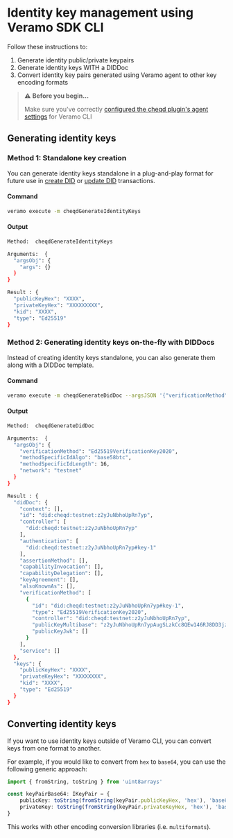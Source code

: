 # Identity key management using Veramo SDK CLI

Follow these instructions to:

1. Generate identity public/private keypairs
2. Generate identity keys WITH a DIDDoc
3. Convert identity key pairs generated using Veramo agent to other key encoding formats

> ⚠️ **Before you begin...**
>
> Make sure you've correctly [configured the cheqd plugin's agent settings](../setup-cli.md) for Veramo CLI

## Generating identity keys

### Method 1: Standalone key creation

You can generate identity keys standalone in a plug-and-play format for future use in [create DID](README.md) or [update DID](update-did.md) transactions.

#### Command

```bash
veramo execute -m cheqdGenerateIdentityKeys
```

#### Output

```bash
Method:  cheqdGenerateIdentityKeys

Arguments:  {
  "argsObj": {
    "args": {}
  }
}

Result : {
  "publicKeyHex": "XXXX",
  "privateKeyHex": "XXXXXXXXX",
  "kid": "XXXX",
  "type": "Ed25519"
}
```

### Method 2: Generating identity keys on-the-fly with DIDDocs

Instead of creating identity keys standalone, you can also generate them along with a DIDDoc template.

#### Command

```bash
veramo execute -m cheqdGenerateDidDoc --argsJSON '{"verificationMethod": "Ed25519VerificationKey2020", "methodSpecificIdAlgo": "base58btc", "methodSpecificIdLength": 16, "network": "testnet"}'
```

#### Output

```bash
Method:  cheqdGenerateDidDoc

Arguments:  {
  "argsObj": {
    "verificationMethod": "Ed25519VerificationKey2020",
    "methodSpecificIdAlgo": "base58btc",
    "methodSpecificIdLength": 16,
    "network": "testnet"
  }
}

Result : {
  "didDoc": {
    "context": [],
    "id": "did:cheqd:testnet:z2yJuNbhoUpRn7yp",
    "controller": [
      "did:cheqd:testnet:z2yJuNbhoUpRn7yp"
    ],
    "authentication": [
      "did:cheqd:testnet:z2yJuNbhoUpRn7yp#key-1"
    ],
    "assertionMethod": [],
    "capabilityInvocation": [],
    "capabilityDelegation": [],
    "keyAgreement": [],
    "alsoKnownAs": [],
    "verificationMethod": [
      {
        "id": "did:cheqd:testnet:z2yJuNbhoUpRn7yp#key-1",
        "type": "Ed25519VerificationKey2020",
        "controller": "did:cheqd:testnet:z2yJuNbhoUpRn7yp",
        "publicKeyMultibase": "z2yJuNbhoUpRn7ypAugSLzkCc8QEw146RJ8DD3jzCZQ6A",
        "publicKeyJwk": []
      }
    ],
    "service": []
  },
  "keys": {
    "publicKeyHex": "XXXX",
    "privateKeyHex": "XXXXXXXX",
    "kid": "XXXX",
    "type": "Ed25519"
  }
}
```

## Converting identity keys

If you want to use identity keys outside of Veramo CLI, you can convert keys from one format to another.

For example, if you would like to convert from `hex` to `base64`, you can use the following generic approach:

```typescript
import { fromString, toString } from 'uint8arrays'

const keyPairBase64: IKeyPair = {
    publicKey: toString(fromString(keyPair.publicKeyHex, 'hex'), 'base64'),
    privateKey: toString(fromString(keyPair.privateKeyHex, 'hex'), 'base64')
}
```

This works with other encoding conversion libraries (i.e. `multiformats`).
